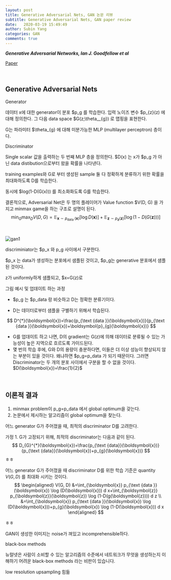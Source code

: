 ```yaml
---
layout: post
title: Generative Adversarial Nets, GAN 논문 리뷰
subtitle: Generative Adversarial Nets, GAN paper review
date:   2020-03-19 15:49:49
author: Subin Yang
categories: GAN
comments: true
---
```


<strong><em>Generative Adversarial Networks, Ian J. Goodfellow et al</em></strong>

[Paper](https://arxiv.org/abs/1406.2661)

<br>

<h2>Generative Adversarial Nets</h2>

Generator

데이터 x에 대한 generator이 분포 $p_g 를 학습한다.  입력 노이즈 변수 $p_{z}(z) 에 대해 정의한다. 그 다음 data space $G(z;\theta__{g}) 로 맵핑을 표현한다.

G는 파라미터 $\theta_{g} 에 대해 미분가능한 MLP (multilayer perceptron) 층이다. 

Discriminator

Single scalar 값을 출력하는 두 번째 MLP 층을 정의한다. $D(x) 는 x가 $p_g 가 아닌 data distibution으로부터 왔을 확률을 나타낸다.

training examples와 G로 부터 생성된 sample 둘 다 정확하게 분류하기 위한 확률을 최대화하도록 D를 학습한다.

동시에 $log(1-D(G(x))) 를 최소화화도록 G를 학습한다.



결론적으로, Adversarial Net은 두 명의 플레이어가 Value function $V(D, G) 을 가지고 minmax game을 하는 구조로 설명이 된다.
$$
\min _{G} \max _{D} V(D, G)=\mathbb{E}_{\boldsymbol{x} \sim p_{\text {data }}(\boldsymbol{x})}[\log D(\boldsymbol{x})]+\mathbb{E}_{\boldsymbol{z} \sim p_{\boldsymbol{z}}(\boldsymbol{z})}[\log (1-D(G(\boldsymbol{z})))]
$$


<br>



![gan1](https://user-images.githubusercontent.com/37301677/77046216-e0602700-6a05-11ea-82da-77673dc28825.png)



discriminiator는 $p_x 와 p_g 사이에서 구분한다.

$p_x 는 data가 생성하는 분포에서 샘플된 것이고, $p_g는 generative 분포에서 샘플된 것이다.

z가 uniformly하게 샘플되고, $x=G(z)로 

그림 예시 및 업데이트 하는 과정

- $p_g 는 $p_data 랑 비슷하고 D는 정확한 분류기이다.

- D는 데이터로부터 샘플을 구별하기 위해서 학습된다. 

$$
D^{*}(\boldsymbol{x})=\frac{p_{\text {data }}(\boldsymbol{x})}{p_{\text {data }}(\boldsymbol{x})+\boldsymbol{p}_{g}(\boldsymbol{x})}
$$

- G를 업데이트 하고 나면, D의 gradient는 G(z)에 의해 데이터로 분류될 수 있는 가능성이 높은 지역으로 흐르도록 가이드된다.
- 몇 번의 학습 후에, G와 D의 용량이 충분하다면, 이들은 더 이상 성능이 향상되지 않는 부분이 있을 것이다. 왜냐하면 $p_g=p_data 가 되기 때문이다. 그러면 Discriminator는 두 개의 분포 사이에서 구분을 할 수 없을 것이다. $D(\boldsymbol{x})=\frac{1}{2}$







<br>

<h2>이론적 결과</h2>

1. minmax problem이 p_g=p_data 에서 global optimum을 갖는다.
2. 논문에서 제시하는 알고리즘이 global optimum을 찾는다.







어느 generator G가 주어졌을 때, 최적의 discriminator D를 고려한다.

가정 1. G가 고정되기 위해, 최적의 discriminator는 다음과 같이 된다.
$$
D_{G}^{*}(\boldsymbol{x})=\frac{p_{\text {data}}(\boldsymbol{x})}{p_{\text {data}}(\boldsymbol{x})+p_{g}(\boldsymbol{x})}
$$
ㅎㅎ

어느 generator G가 주어졌을 때 discriminator D를 위한 학습 기준은 quantity $V(G, D)$ 를 최대화 시키는 것이다.
$$
\begin{aligned}
V(G, D) &=\int_{\boldsymbol{x}} p_{\text {data }}(\boldsymbol{x}) \log (D(\boldsymbol{x})) d x+\int_{\boldsymbol{z}} p_{\boldsymbol{z}}(\boldsymbol{z}) \log (1-D(g(\boldsymbol{z}))) d z \\
&=\int_{\boldsymbol{x}} p_{\text {data }}(\boldsymbol{x}) \log (D(\boldsymbol{x}))+p_{g}(\boldsymbol{x}) \log (1-D(\boldsymbol{x})) d x
\end{aligned}
$$


ㅎㅎ





GAN이 생성한 이미지는 noise가 껴있고 incomprehensible하다.

black-box methods

뉴럴넷은 사람이 소비할 수 있는 알고리즘의 수준에서 네트워크가 무엇을 생성하는지 이해하기 어려운 black-box methods 라는 비판이 있습니다.

low resolution upsampling 힘듦




